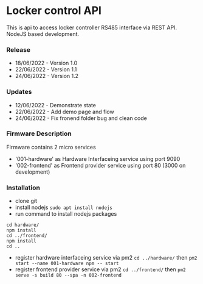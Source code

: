 # Locker control API #

This is api to access locker controller RS485 interface via REST API. NodeJS based development.

### Release ###

* 18/06/2022 - Version 1.0
* 22/06/2022 - Version 1.1
* 24/06/2022 - Version 1.2

### Updates ###

* 12/06/2022 - Demonstrate state
* 22/06/2022 - Add demo page and flow
* 24/06/2022 - Fix fronend folder bug and clean code

### Firmware Description ###
Firmware contains 2 micro services
* '001-hardware' as Hardware Interfaceing service using port 9090
* '002-frontend' as Frontend provider service using port 80 (3000 on development)

### Installation ###
* clone git
* install nodejs `sudo apt install nodejs`
* run command to install nodejs packages
```
cd hardware/
npm install
cd ../frontend/
npm install
cd ..
```
* register hardware interfaceing service via pm2 `cd ../hardware/` then `pm2 start --name 001-hardware npm -- start`
* register frontend provider service via pm2 `cd ../frontend/` then `pm2 serve -s build 80 --spa -n 002-frontend`
